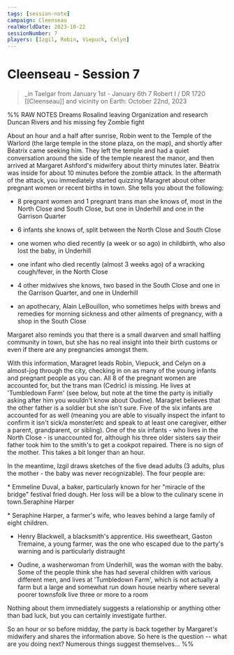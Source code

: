 ```yaml
---
tags: [session-note]
campaign: Cleenseau
realWorldDate: 2023-10-22
sessionNumber: 7
players: [Izgil, Robin, Viepuck, Celyn]
---
```

# Cleenseau - Session 7
>_in Taelgar from January 1st - January 6th
>7 Robert I / DR 1720
>[[Cleenseau]] and vicinity
>on Earth: October 22nd, 2023

%% RAW NOTES
Dreams
Rosalind leaving
Organization and research
Duncan Rivers and his missing fey
Zombie fight

About an hour and a half after sunrise, Robin went to the Temple of the Warlord (the large temple in the stone plaza, on the map), and shortly after Béatrix came seeking him. They left the temple and had a quiet conversation around the side of the temple nearest the manor, and then arrived at Margaret Ashford's midwifery about thirty minutes later. Béatrix was inside for about 10 minutes before the zombie attack. In the aftermath of the attack, you immediately started quizzing Maragret about other pregnant women or recent births in town. She tells you about the following:

  

* 8 pregnant women and 1 pregnant trans man she knows of, most in the North Close and South Close, but one in Underhill and one in the Garrison Quarter

* 6 infants she knows of, split between the North Close and South Close

* one women who died recently (a week or so ago) in childbirth, who also lost the baby, in Underhill

* one infant who died recently (almost 3 weeks ago) of a wracking cough/fever, in the North Close

* 4 other midwives she knows, two based in the South Close and one in the Garrison Quarter, and one in Underhill

* an apothecary, Alain LeBouillon, who sometimes helps with brews and remedies for morning sickness and other ailments of pregnancy, with a shop in the South Close

  

Margaret also reminds you that there is a small dwarven and small halfling community in town, but she has no real insight into their birth customs or even if there are any pregnancies amongst them.  

  

With this information, Maragret leads Robin, Viepuck, and Celyn on a almost-jog through the city, checking in on as many of the young infants and pregnant people as you can. All 8 of the pregnant women are accounted for, but the trans man (Cedric) is missing. He lives at 'Tumbledown Farm' (see below, but note at the time the party is initially asking after him you wouldn't know about Oudine). Maragret believes that the other father is a soldier but she isn't sure. Five of the six infants are accounted for as well (meaning you are able to visually inspect the infant to confirm it isn't sick/a monster/etc and speak to at least one caregiver, either a parent, grandparent, or sibling). One of the six infants - who lives in the North Close - is unaccounted for, although his three older sisters say their father took him to the smith's to get a cookpot repaired. There is no sign of the mother. This takes a bit longer than an hour.

  

In the meantime, Izgil draws sketches of the five dead adults (3 adults, plus the mother - the baby was never recognizable). The four people are:

  

* Emmeline Duval, a baker, particularly known for her "miracle of the bridge" festival fried dough. Her loss will be a blow to the culinary scene in town.Seraphine Harper

* Seraphine Harper, a farmer's wife, who leaves behind a large family of eight children.

* Henry Blackwell, a blacksmith's apprentice. His sweetheart, Gaston Tremaine, a young farmer, was the one who escaped due to the party's warning and is particularly distraught

* Oudine, a washerwoman from Underhill, was the woman with the baby. Some of the people think she has had several children with various different men, and lives at 'Tumbledown Farm', which is not actually a farm but a large and somewhat run down house nearby where several poorer townsfolk live three or more to a room

  

Nothing about them immediately suggests a relationship or anything other than bad luck, but you can certainly investigate further.

  

So an hour or so before midday, the party is back together by Margaret's midwifery and shares the information above. So here is the question -- what are you doing next? Numerous things suggest themselves...
%%